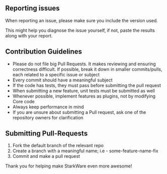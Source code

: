 ## Reporting issues

When reporting an issue, please make sure you include the version used.

This might help you diagnose the issue yourself, if not, paste the results along with your report.

## Contribution Guidelines

- Please do not file big Pull Requests. It makes reviewing and ensuring correctness difficult. If possible, break it down in smaller commits/pulls, each related to a specific issue or subject
- Every commit should have a meaningful subject
- If the code has tests, they must pass before submitting the pull request
- When submitting a new feature, unit tests must be submitted as well
- Whenever possible, implement features as plugins, not by modifying Core code
- Always keep performance in mind
- If you are unsure about submitting a Pull request, ask one of the repository owners for clarification

## Submitting Pull-Requests

1. Fork the default branch of the relevant repo
2. Create a branch with a meaningful name; i.e - some-feature-name-fix
3. Commit and make a pull request

Thank you for helping make StarkWare even more awesome!
